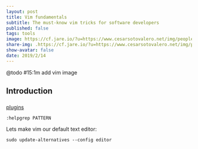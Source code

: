 ```yaml
---
layout: post
title: Vim fundamentals
subtitle: The must-know vim tricks for software developers
published: false
tags: tools
image: https://cf.jare.io/?u=https://www.cesarsotovalero.net/img/people.png
share-img: .https://cf.jare.io/?u=https://www.cesarsotovalero.net/img/people.png
show-avatar: false
date: 2019/2/14
---
```


@todo #15:1m add vim image


## Introduction

###

[plugins](https://github.com/thoughtstream/Damian-Conway-s-Vim-Setup)

```
:helpgrep PATTERN
```

Lets make vim our default text editor:

```git
sudo update-alternatives --config editor
```